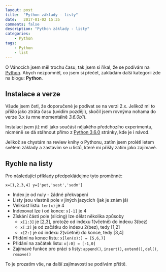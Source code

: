 ```yaml
---
layout: post
title:  "Python základy - listy"
date:   2017-01-02 15:35
comments: false
description: "Python základy - listy"
categories: 
    - Python
tags: 
    - Python
    - list
---
```


O Vánocích jsem měl trochu času, tak jsem si říkal, že se podívám na [Python](https://www.python.org/). Abych nezpomněl, co 
jsem si přečet, zakládám další kategorii zde na blogu: **Python**.


## Instalace a verze
Všude jsem četl, že doporučené je podívat se na verzi 2.x. Jelikož mi to přišlo jako ztráta času (uvidím později), skočil jsem
rovnýma nohama do verze 3.x (u mne momentálně *3.6.0b1*).

Instalaci jsem již měl jako součást nějakého předchozího experimentu, nicméně se dá stáhnout přímo z 
[Python 3.6.0](https://www.python.org/downloads/release/python-360/) stránky, kde je i návod.

Jelikož se chystám na review knihy o Pythonu, zatím jsem prolétl letem světem základy a zastavím se u listů, které mi přišly
zatím jako zajímavé.

## Rychle na listy

Pro následující příklady předpokládejme tyto proměnné:

``
 x=[1,2,3,4]
 y=['pet,'sest','sedm']
``

* Index je od nuly - žádné překvapení
* Listy jsou vlastně pole v jiných jazycích (jak je znám já)
* Velikost listu: `len(x)` je 4
* Indexovat lze i od konce: `x[-1]` je 4
* Získání části pole (slicing) lze dělat několika způsoby
  * `x[1:3]` je [2,3], protože od indexu 1(včetně) do indexu 3(bez)
  * `x[:2]` je od začátku do indexu 2(bez), tedy [1,2]
  * `x[2:]` je od indexu 2(včetně) do konce, tedy [3,4]
* Přidání na konec listu: `x[len(x):] = [5,6,7]`
* Přidání na začátek listu: `x[:0] = [-1,0]`
* Zajímavé funkce pro práci s listy: `append()`, `insert()`, `extend()`, `del()`, `remove()`

To je prozatím vše, na další zajímavosti se podívám příště.
